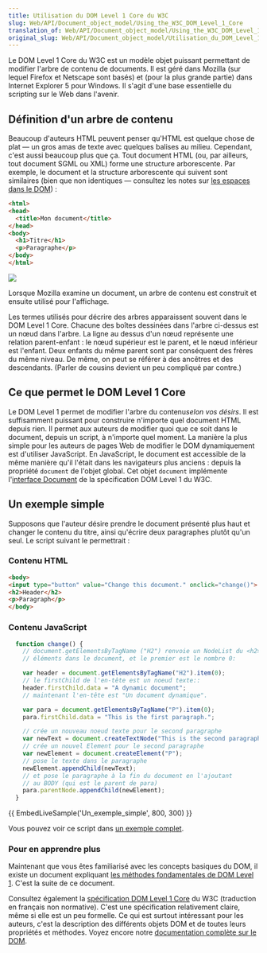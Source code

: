 ```yaml
---
title: Utilisation du DOM Level 1 Core du W3C
slug: Web/API/Document_object_model/Using_the_W3C_DOM_Level_1_Core
translation_of: Web/API/Document_object_model/Using_the_W3C_DOM_Level_1_Core
original_slug: Web/API/Document_object_model/Utilisation_du_DOM_Level_1_Core_du_W3C
---
```

Le DOM Level 1 Core du W3C est un modèle objet puissant permettant de modifier l'arbre de contenu de documents. Il est géré dans Mozilla (sur lequel Firefox et Netscape sont basés) et (pour la plus grande partie) dans Internet Explorer 5 pour Windows. Il s'agit d'une base essentielle du scripting sur le Web dans l'avenir.

## Définition d'un arbre de contenu

Beaucoup d'auteurs HTML peuvent penser qu'HTML est quelque chose de plat — un gros amas de texte avec quelques balises au milieu. Cependant, c'est aussi beaucoup plus que ça. Tout document HTML (ou, par ailleurs, tout document SGML ou XML) forme une structure arborescente. Par exemple, le document et la structure arborescente qui suivent sont similaires (bien que non identiques — consultez les notes sur [les espaces dans le DOM](/fr/docs/Gestion_des_espaces_dans_le_DOM))&nbsp;:

```html
<html>
<head>
  <title>Mon document</title>
</head>
<body>
  <h1>Titre</h1>
  <p>Paragraphe</p>
</body>
</html>
```

![](using_the_w3c_dom_level_1_core-doctree.jpg)

Lorsque Mozilla examine un document, un arbre de contenu est construit et ensuite utilisé pour l'affichage.

Les termes utilisés pour décrire des arbres apparaissent souvent dans le DOM Level 1 Core. Chacune des boîtes dessinées dans l'arbre ci-dessus est un nœud dans l'arbre. La ligne au dessus d'un nœud représente une relation parent-enfant&nbsp;: le nœud supérieur est le parent, et le nœud inférieur est l'enfant. Deux enfants du même parent sont par conséquent des frères du même niveau. De même, on peut se référer à des ancêtres et des descendants. (Parler de cousins devient un peu compliqué par contre.)

## Ce que permet le DOM Level 1 Core

Le DOM Level 1 permet de modifier l'arbre du contenu*selon vos désirs*. Il est suffisamment puissant pour construire n'importe quel document HTML depuis rien. Il permet aux auteurs de modifier quoi que ce soit dans le document, depuis un script, à n'importe quel moment. La manière la plus simple pour les auteurs de pages Web de modifier le DOM dynamiquement est d'utiliser JavaScript. En JavaScript, le document est accessible de la même manière qu'il l'était dans les navigateurs plus anciens&nbsp;: depuis la propriété `document` de l'objet global. Cet objet `document` implémente l'[interface Document](http://xmlfr.org/w3c/TR/REC-DOM-Level-1/level-one-core.html#i-Document) de la spécification DOM Level 1 du W3C.

## Un exemple simple

Supposons que l'auteur désire prendre le document présenté plus haut et changer le contenu du titre, ainsi qu'écrire deux paragraphes plutôt qu'un seul. Le script suivant le permettrait :

### Contenu HTML

```html
<body>
<input type="button" value="Change this document." onclick="change()">
<h2>Header</h2>
<p>Paragraph</p>
</body>
```

### Contenu JavaScript

```js
  function change() {
    // document.getElementsByTagName ("H2") renvoie un NodeList du <h2>
    // éléments dans le document, et le premier est le nombre 0:

    var header = document.getElementsByTagName("H2").item(0);
    // le firstChild de l'en-tête est un noeud texte::
    header.firstChild.data = "A dynamic document";
    // maintenant l'en-tête est "Un document dynamique".

    var para = document.getElementsByTagName("P").item(0);
    para.firstChild.data = "This is the first paragraph.";

    // crée un nouveau noeud texte pour le second paragraphe
    var newText = document.createTextNode("This is the second paragraph.");
    // crée un nouvel Element pour le second paragraphe
    var newElement = document.createElement("P");
    // pose le texte dans le paragraphe
    newElement.appendChild(newText);
    // et pose le paragraphe à la fin du document en l'ajoutant
    // au BODY (qui est le parent de para)
    para.parentNode.appendChild(newElement);
  }
```

{{ EmbedLiveSample('Un_exemple_simple', 800, 300) }}

Vous pouvez voir ce script dans [un exemple complet](http://www.mozilla.org/docs/dom/technote/intro/example.html).

### Pour en apprendre plus

Maintenant que vous êtes familiarisé avec les concepts basiques du DOM, il existe un document expliquant [les méthodes fondamentales de DOM Level 1](/fr/docs/Explorer_un_tableau_HTML_avec_des_interfaces_DOM_et_JavaScript). C'est la suite de ce document.

Consultez également la [spécification DOM Level 1 Core](http://xmlfr.org/w3c/TR/REC-DOM-Level-1/level-one-core.html) du W3C (traduction en français non normative). C'est une spécification relativement claire, même si elle est un peu formelle. Ce qui est surtout intéressant pour les auteurs, c'est la description des différents objets DOM et de toutes leurs propriétés et méthodes. Voyez encore notre [documentation complète sur le DOM](/fr/docs/Web/API/Document_Object_Model).
